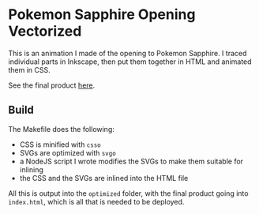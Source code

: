 # Pokemon Sapphire Opening Vectorized
This is an animation I made of the opening to Pokemon Sapphire. I traced individual parts in Inkscape, then put them together in HTML and animated them in CSS.

See the final product [here](http://nin.ten.dog/sapphire-vector).

## Build
The Makefile does the following:
- CSS is minified with `csso`
- SVGs are optimized with `svgo`
- a NodeJS script I wrote modifies the SVGs to make them suitable for inlining
- the CSS and the SVGs are inlined into the HTML file

All this is output into the `optimized` folder, with the final product going into `index.html`, which is all that is needed to be deployed.
